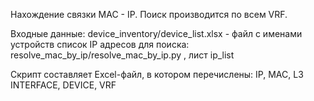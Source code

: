Нахождение связки MAC - IP. Поиск производится по всем VRF.

Входные данные:
device_inventory/device_list.xlsx - файл с именами устройств
список IP адресов для поиска: resolve_mac_by_ip/resolve_mac_by_ip.py , лист ip_list

Скрипт составляет Excel-файл, в котором перечислены:
IP, MAC, L3 INTERFACE, DEVICE, VRF